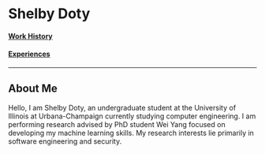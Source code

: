 # Shelby Doty

#### [Work History](Other_Pages/Work_History.md)
#### [Experiences](Other_Pages/Experiences.md)
---
## About Me
  Hello, I am Shelby Doty, an undergraduate student at the University of Illinois at Urbana-Champaign currently studying computer engineering. I am performing research advised by PhD student Wei Yang focused on developing my machine learning skills. My research interests lie primarily in software engineering and security. 
